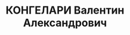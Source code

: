 ---
title: КОНГЕЛАРИ Валентин Александрович
description: "Род. в 1883, Керчь, русский, обр.: высшее, член ВКП(б). Проживал: Москва,\
  \ ул. Серафимовича, д. 2 (Дом правительства), кв. 141. Зам. наркома здравоохранения\
  \ РСФСР. \n  Арестован 17.06.1937. Обв. в шпионаже и участии в военно-фашистском\
  \ заговоре. Приговор: ВК ВС СССР, 26.11.1937 – ВМН. Расстрелян 26.11.1937, г.Москва.\
  \ \n  Реабилитирован ВК ВС СССР 15.09.1956"
---